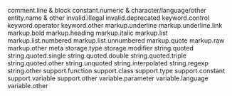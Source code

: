 comment.line & block
constant.numeric & character/language/other
entity.name & other
invalid.illegal
invalid.deprecated
keyword.control
keyword.operator
keyword.other
markup.underline
markup.underline.link
markup.bold
markup.heading
markup.italic
markup.list
markup.list.numbered
markup.list.unnumbered
markup.quote
markup.raw
markup.other
meta
storage.type
storage.modifier
string.quoted
string.quoted.single
string.quoted.double
string.quoted.triple
string.quoted.other
string.unquoted
string.interpolated
string.regexp
string.other
support.function
support.class
support.type
support.constant
support.variable
support.other
variable.parameter
variable.language
variable.other



